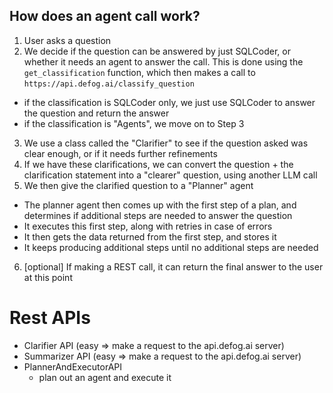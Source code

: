 ## How does an agent call work?

1. User asks a question
2. We decide if the question can be answered by just SQLCoder, or whether it needs an agent to answer the call. This is done using the `get_classification` function, which then makes a call to `https://api.defog.ai/classify_question`

- if the classification is SQLCoder only, we just use SQLCoder to answer the question and return the answer
- if the classification is "Agents", we move on to Step 3

3. We use a class called the "Clarifier" to see if the question asked was clear enough, or if it needs further refinements
4. If we have these clarifications, we can convert the question + the clarification statement into a "clearer" question, using another LLM call
5. We then give the clarified question to a "Planner" agent

- The planner agent then comes up with the first step of a plan, and determines if additional steps are needed to answer the question
- It executes this first step, along with retries in case of errors
- It then gets the data returned from the first step, and stores it
- It keeps producing additional steps until no additional steps are needed

6. [optional] If making a REST call, it can return the final answer to the user at this point

# Rest APIs

- Clarifier API (easy => make a request to the api.defog.ai server)
- Summarizer API (easy => make a request to the api.defog.ai server)
- PlannerAndExecutorAPI
  - plan out an agent and execute it
